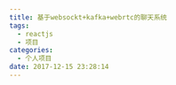 ```yaml
---
title: 基于websockt+kafka+webrtc的聊天系统
tags:
  - reactjs
  - 项目
categories:
  - 个人项目
date: 2017-12-15 23:28:14
---
```

